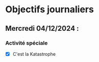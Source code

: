 # Objectifs journaliers

## Mercredi 04/12/2024 :

### Activité spéciale

- [X] C'est la Katastrophe